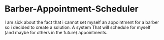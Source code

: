 # Barber-Appointment-Scheduler
I am sick about the fact that i cannot set myself an appointment for a barber so i decided to create a solution. A system That will schedule for myself (and maybe for others in the future) appointments.
